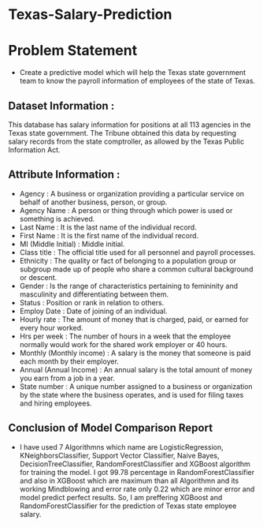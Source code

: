 # Texas-Salary-Prediction

# Problem Statement

*   Create a predictive model which will help the Texas state government team to know the payroll information of employees of the state of Texas.
  
## Dataset Information :

This database has salary information for positions at all 113 agencies in the Texas state government. The Tribune obtained this data by requesting salary records from the state comptroller, as allowed by the Texas Public Information Act.

## Attribute Information  :

*   Agency : A business or organization providing a particular service on behalf of another business, person, or group.
*   Agency Name : A person or thing through which power is used or something is achieved.
*   Last Name : It is the last name of the individual record.
*   First Name : It is the first name of the individual record. 
*   MI (Middle Initial) : Middle initial.
*   Class title : The official title used for all personnel and payroll processes.
*   Ethnicity : The quality or fact of belonging to a population group or subgroup made up of people who share a common cultural background or descent.
*   Gender : Is the range of characteristics pertaining to femininity and masculinity and differentiating between them.
*   Status : Position or rank in relation to others.
*   Employ Date : Date of joining of an individual.
*   Hourly rate : The amount of money that is charged, paid, or earned for every hour worked.
*   Hrs per week : The number of hours in a week that the employee normally would work for the shared work employer or 40 hours.
*   Monthly (Monthly income) : A salary is the money that someone is paid each month by their employer.
*   Annual (Annual Income) : An annual salary is the total amount of money you earn from a job in a year.
*   State number : A unique number assigned to a business or organization by the state where the business operates, and is used for filing taxes and hiring employees.
  
## Conclusion of Model Comparison Report

*   I have used 7 Algorithmns which name are LogisticRegression, KNeighborsClassifier, Support Vector Classifier, Naive Bayes, DecisionTreeClassifier, RandomForestClassifier and XGBoost algorithm for training the model. I got 99.78 percentage in RandomForestClassifier and also in XGBoost which are maximum than all Algorithmn and its working Mindblowing and error rate only 0.22 which are minor error and model predict perfect results. So, I am preffering XGBoost and RandomForestClassifier for the prediction of Texas state employee salary.
